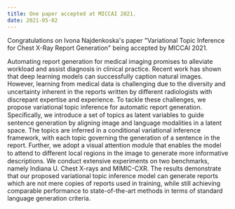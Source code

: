 ```yaml
---
title: One paper accepted at MICCAI 2021.
date: 2021-05-02
---
```


Congratulations on Ivona Najdenkoska's paper "Variational Topic Inference for Chest X-Ray Report Generation" being accepted by MICCAI 2021.

<!--more-->

Automating report generation for medical imaging promises to alleviate workload and assist diagnosis in clinical practice. Recent work has shown that deep learning models can successfully caption natural images. However, learning from medical data is challenging due to the diversity and uncertainty inherent in the reports written by diﬀerent radiologists with discrepant expertise and experience. To tackle these challenges, we propose variational topic inference for automatic report generation. Speciﬁcally, we introduce a set of topics as latent variables to guide sentence generation by aligning image and language modalities in a latent space. The topics are inferred in a conditional variational inference framework, with each topic governing the generation of a sentence in the report. Further, we adopt a visual attention module that enables the model to attend to diﬀerent local regions in the image to generate more informative descriptions. We conduct extensive experiments on two benchmarks, namely Indiana U. Chest X-rays and MIMIC-CXR. The results demonstrate that our proposed variational topic inference model can generate reports which are not mere copies of reports used in training, while still achieving comparable performance to state-of-the-art methods in terms of standard language generation criteria.